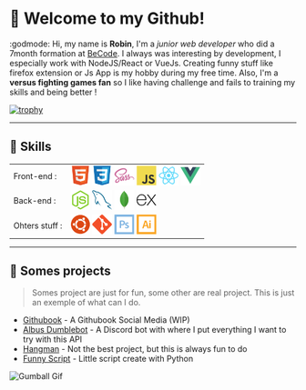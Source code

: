 # :metal: Welcome to my Github!

:godmode: Hi, my name is **Robin**, I'm a *junior web developer* who did a 7month formation at [BeCode](https://becode.org/). I always was interesting by development, I especially work with NodeJS/React or VueJs. Creating funny stuff like firefox extension or Js App is my hobby during my free time.
Also, I'm a **versus fighting games fan** so I like having challenge and fails to training my skills and being better !   

[![trophy](https://github-profile-trophy.vercel.app/?username=gr0bs&theme=onedark&row=1)](https://github.com/ryo-ma/github-profile-trophy)
******

## :wrench: __Skills__    
<table>
    <tr>
      <td>Front-end :</td>
        <td style="border: none">
            <img src="https://raw.githubusercontent.com/devicons/devicon/2809b567852a4648062a2d3e7c1c531367458c0b/icons/html5/html5-original.svg"  width="35px"/>
            <img src="https://raw.githubusercontent.com/devicons/devicon/2809b567852a4648062a2d3e7c1c531367458c0b/icons/css3/css3-original.svg" width="35px">
            <img src="https://raw.githubusercontent.com/devicons/devicon/2809b567852a4648062a2d3e7c1c531367458c0b/icons/sass/sass-original.svg" width="35px">
            <img src="https://raw.githubusercontent.com/devicons/devicon/2809b567852a4648062a2d3e7c1c531367458c0b/icons/javascript/javascript-original.svg" width="35px">
            <img src="https://raw.githubusercontent.com/devicons/devicon/2809b567852a4648062a2d3e7c1c531367458c0b/icons/react/react-original.svg" width="35px">
            <img src="https://raw.githubusercontent.com/devicons/devicon/2809b567852a4648062a2d3e7c1c531367458c0b/icons/vuejs/vuejs-original.svg" width="35px">
        </td>
   </tr>
   <tr>
        <td style="border: none">Back-end :</td>
        <td style="border: none">
            <img src="https://raw.githubusercontent.com/devicons/devicon/2809b567852a4648062a2d3e7c1c531367458c0b/icons/nodejs/nodejs-original.svg" width="35px">
            <img src="https://raw.githubusercontent.com/devicons/devicon/2809b567852a4648062a2d3e7c1c531367458c0b/icons/mysql/mysql-original.svg" width="35px">
            <img src="https://raw.githubusercontent.com/devicons/devicon/2809b567852a4648062a2d3e7c1c531367458c0b/icons/mongodb/mongodb-original.svg" width="35px">
            <img src="https://raw.githubusercontent.com/devicons/devicon/2809b567852a4648062a2d3e7c1c531367458c0b/icons/express/express-original.svg" width="35px">
        </td>
   </tr>
   <tr>
        <td style="border: none">Ohters stuff :</td>
        <td style="border: none">
            <img src="https://raw.githubusercontent.com/devicons/devicon/2809b567852a4648062a2d3e7c1c531367458c0b/icons/ubuntu/ubuntu-plain.svg" width="35px">
            <img src="https://raw.githubusercontent.com/devicons/devicon/2809b567852a4648062a2d3e7c1c531367458c0b/icons/git/git-original.svg" width="35px">
            <img src="https://raw.githubusercontent.com/devicons/devicon/2809b567852a4648062a2d3e7c1c531367458c0b/icons/photoshop/photoshop-line.svg" width="35px">
            <img src="https://raw.githubusercontent.com/devicons/devicon/2809b567852a4648062a2d3e7c1c531367458c0b/icons/illustrator/illustrator-line.svg" width="35px">
        </td>
   </tr>
</table>  

******

## :scroll: Somes projects  
>Somes project are just for fun, some other are real project. This is just an exemple of what can I do.

- [Githubook](https://githubook.netlify.app/) - A Githubook Social Media (WIP)
- [Albus Dumblebot](https://github.com/Gr0bs/Albus_Dumblebot) - A Discord bot with where I put everything I want to try with this API
- [Hangman](https://github.com/Gr0bs/B-2-Hangman) - Not the best project, but this is always fun to do
- [Funny Script](https://github.com/Gr0bs/LittlePythonScript) - Little script create with Python

![Gumball Gif](https://media.giphy.com/media/1eEH7dQ2xwN95RwGQf/giphy.gif)
